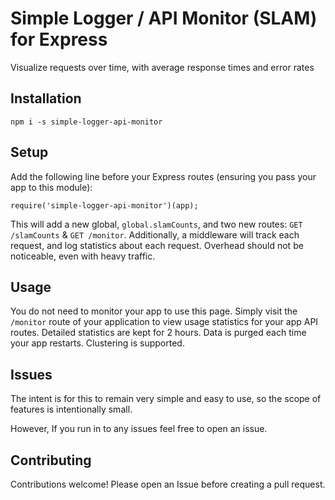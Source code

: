 # Simple Logger / API Monitor (SLAM) for Express

Visualize requests over time, with average response times and error rates

## Installation

```
npm i -s simple-logger-api-monitor
```


## Setup

Add the following line before your Express routes (ensuring you pass your app to this module):

```
require('simple-logger-api-monitor')(app);
```

This will add a new global, `global.slamCounts`, and two new routes: `GET /slamCounts` & `GET /monitor`. Additionally, a middleware will track each request, and log statistics about each request. Overhead should not be noticeable, even with heavy traffic.


## Usage

You do not need to monitor your app to use this page. Simply visit the `/monitor` route of your application to view usage statistics for your app API routes. Detailed statistics are kept for 2 hours. Data is purged each time your app restarts. Clustering is supported.


## Issues

The intent is for this to remain very simple and easy to use, so the scope of features is intentionally small.

However, If you run in to any issues feel free to open an issue.


## Contributing

Contributions welcome! Please open an Issue before creating a pull request.

